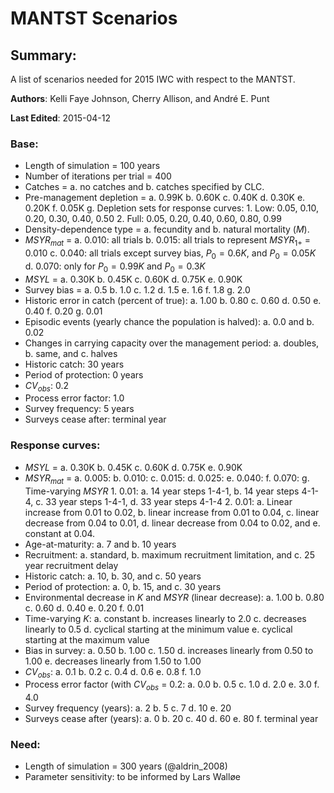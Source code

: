 MANTST Scenarios
===============================================================================

## Summary:
A list of scenarios needed for 2015 IWC with respect to the
MANTST.

**Authors**: Kelli Faye Johnson, Cherry Allison, and Andr&eacute; E. Punt

**Last Edited**: 2015-04-12

### Base:
 * Length of simulation = 100 years
 * Number of iterations per trial = 400
 * Catches = a. no catches and b. catches specified by CLC.
 * Pre-management depletion =
    a. 0.99K
    b. 0.60K
    c. 0.40K
    d. 0.30K
    e. 0.20K
    f. 0.05K
    g. Depletion sets for response curves:
        1. Low: 0.05, 0.10, 0.20, 0.30, 0.40, 0.50
        2. Full: 0.05, 0.20, 0.40, 0.60, 0.80, 0.99
 * Density-dependence type = a. fecundity and b. natural mortality (*M*).
 * $MSYR_{mat}$ =
    a. 0.010: all trials
    b. 0.015: all trials to represent $MSYR_{1+}$ = 0.010
    c. 0.040: all trials except survey bias, $P_0 = 0.6K$, and $P_0 = 0.05K$
    d. 0.070: only for $P_0 = 0.99K$ and $P_0 = 0.3K$
 * $MSYL$ =
    a. 0.30K
    b. 0.45K
    c. 0.60K
    d. 0.75K
    e. 0.90K
 * Survey bias =
    a. 0.5
    b. 1.0
    c. 1.2
    d. 1.5
    e. 1.6
    f. 1.8
    g. 2.0
 * Historic error in catch (percent of true):
    a. 1.00
    b. 0.80
    c. 0.60
    d. 0.50
    e. 0.40
    f. 0.20
    g. 0.01
 * Episodic events (yearly chance the population is halved): a. 0.0 and b. 0.02
 * Changes in carrying capacity over the management period: a. doubles, b. same, and c. halves
 * Historic catch: 30 years
 * Period of protection: 0 years
 * $CV_{obs}$: 0.2
 * Process error factor: 1.0
 * Survey frequency: 5 years
 * Surveys cease after: terminal year

### Response curves:
 * $MSYL$ =
    a. 0.30K
    b. 0.45K
    c. 0.60K
    d. 0.75K
    e. 0.90K
 * $MSYR_{mat}$ =
    a. 0.005:
    b. 0.010:
    c. 0.015:
    d. 0.025:
    e. 0.040:
    f. 0.070:
    g. Time-varying $MSYR$
        1. 0.01: a. 14 year steps 1-4-1, b. 14 year steps 4-1-4, c. 33 year steps 1-4-1, d. 33 year steps 4-1-4
        2. 0.01: a. Linear increase from 0.01 to 0.02, b. linear increase from 0.01 to 0.04, c. linear decrease from 0.04 to 0.01, d. linear decrease from 0.04 to 0.02, and e. constant at 0.04.
 * Age-at-maturity: a. 7 and b. 10 years
 * Recruitment: a. standard, b. maximum recruitment limitation, and c. 25 year recruitment delay
 * Historic catch: a. 10, b. 30, and c. 50 years
 * Period of protection: a. 0, b. 15, and c. 30 years
 * Environmental decrease in *K* and *MSYR* (linear decrease):
     a. 1.00
     b. 0.80
     c. 0.60
     d. 0.40
     e. 0.20
     f. 0.01
 * Time-varying *K*:
     a. constant
     b. increases linearly to 2.0
     c. decreases linearly to 0.5
     d. cyclical starting at the minimum value
     e. cyclical starting at the maximum value
 * Bias in survey:
     a. 0.50
     b. 1.00
     c. 1.50
     d. increases linearly from 0.50 to 1.00
     e. decreases linearly from 1.50 to 1.00
 * $CV_{obs}$:
     a. 0.1
     b. 0.2
     c. 0.4
     d. 0.6
     e. 0.8
     f. 1.0
 * Process error factor (with $CV_{obs}$ = 0.2:
     a. 0.0
     b. 0.5
     c. 1.0
     d. 2.0
     e. 3.0
     f. 4.0
 * Survey frequency (years):
     a. 2
     b. 5
     c. 7
     d. 10
     e. 20
 * Surveys cease after (years):
     a. 0
     b. 20
     c. 40
     d. 60
     e. 80
     f. terminal year

### Need:
 * Length of simulation = 300 years (@aldrin_2008)
 * Parameter sensitivity: to be informed by Lars Wall&oslash;e
